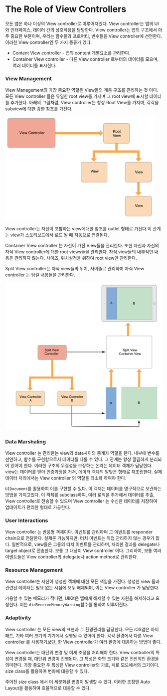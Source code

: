 # The Role of View Controllers

모든 앱은 하나 이상의 View controller로 이루어져있다. View controller는 앱의 UI와 인터페이스, 데이터 간의 상호작용을 담당한다. View controller는 앱의 구조에서 아주 중요한 부분이며, 우리는 함수들과 프로퍼티, 변수들을 View controller에 선언한다. 이러한 View controller엔 두 가지 종류가 있다.

- Content View controller - 앱의 content 개별요소를 관리한다.
- Container View controller - 다른 View controller 로부터의 데이터를 모으며, 여러 데이터를 표시한다.



### View Management

View Management의 가장 중요한 역할은 View들의 계층 구조를 관리하는 것 이다. 모든 View controller 들은 유일한 root view를 가지며 그 root view에 표시할 데이터를 추가한다. 아래의 그림처럼, View controller는 항상 Root View를 가지며, 각각을 subview에 대한 강한 참조를 가진다.

![1-1](../resource/1-1.png)



View controller는 자신이 포함하는 view에대한 참조를 outlet 형태로 가진다.이 관계는 view가 스토리보드에서 로드 될 때 자동으로 연결된다.

Container View controller 는 자신이 가진 View들을 관리한다. 또한 자신과 자신의 자식 View controller에 대한 root views들을 관리한다. 자식 view들의 내부적인 내용은 관리하지 않는다. 사이즈, 위치설정을 위하여 root view만 관리한다. 

Split View controller는 자식 view들의 위치, 사이즐르 관리하며 자식 View controller 는 담길 내용들을 관리한다.

![1-2](../resource/1-2.png)

### Data Marshaling

View controller 는 관리한는 view와 data사이의 중계자 역할을 한다. 내부에 변수를 선언하고, 함수를 구현함으로서 데이터를 다룰 수 있다. 그 관계는 항상 깔끔하게 분리되어 있어야 한다. 이러한 구조의 무결성을 보장하는 논리는 데이터 객체가 담당한다. view는 데이터를 받아 인증과정을 거쳐, 데이터 객체의 알맞은 형태로 재조립한다. 실제 데이터 처리에서는 View controller 의 역할을 최소화 하여야 한다.

`UIDocument`를 활용하여 이를 구현할 수 있다. 이 객체는 데이터를 영구적으로 보관하는 방법을 가지고있다. 이 객체를 subclass하여,  여러 로직을 추가해서 데이터를 추출, View controller로 전송할 수 있으며 View controller 는 수신한 데이터를 저장하여 업데이트가 편리한 형태로 가공한다.



### User Interactions

View controller 는 반응형 객체이다. 이벤트를 관리하며 그 이벤트를  responder chain으로 전달한다.  실제론 가능하지만, 터치 이벤트는 직접 관리하지 않는 경우가 많다.  일반적으로, view들은 그들의 터치 이벤트를 관리하며, 처리한 결과를 delegate나 target object로 전송한다. 보통 그 대상이 View controller 이다. 그리하여, 보통 여러 이벤트들은 View controller의 delegate나 action method로 관리한다. 



### Resource Management

View controller는 자신이 생성한 객체에 대한 모든 책임을 가진다. 생성한 view 들과 관련된 데이터는 필요 없는 시점에 모두 해제되며, 이는 View controller 가 담당한다. 

가용할 수 있는 메모리가 적다면, UIKit은 앱에게 해제할 수 있는 자원을 해제하라고 요청한다. 이는 `didReceiveMemoryWarning`함수를 통하여 이루어진다. 



### Adaptivity

View controller 는 모든 view의 표현과 그 환경관리를 담당한다. 모든 iOS앱은 아이패드, 기타 여러 크기의 기기에서 실행될 수 있어야 한다. 각각 환경에서 다른 View controller 를 사용하기보단, 한 View controller가 여러 환경에 대응하는 방법이 좋다. 

View controller는 대단위 변경 및 미세 조정을 처리해야 한다. View controller의 특성이 변경될 때, 대단위 변경이 진행된다. 그 특성은 화면 크기와 같은 전반적인 환경을 의미한다. 가장 중요한 두 특성은 View controller의 가로, 세로 모드에서의 크기이다. size  class를 활용하여 변화에 대응할 수 있다. 

주어진 size class 에서 더 세분화된 변경이 발생할 수 있다. 이러한 조정엔 Auto Layout을 활용하여 효율적으로 대응할 수 있다.